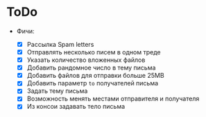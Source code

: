 # ToDo

* Фичи:
    
    - [x] Рассылка Spam letters
    - [x] Отправлять несколько писем в одном треде
    - [x] Указать количество вложенных файлов
    - [x] Добавить рандомное число в тему письма
    - [x] Добавить файлов для отправки больше 25МВ
    - [x] Добавить параметр `to` получателей письма
    - [x] Задать тему письма
    - [x] Возможность менять местами отправителя и получателя
    - [x] Из консои задавать тело письма